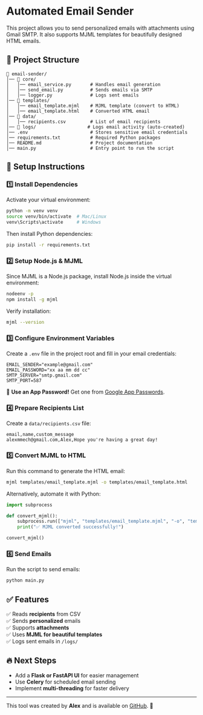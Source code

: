 # Automated Email Sender

This project allows you to send personalized emails with attachments using Gmail SMTP. It also supports MJML templates for beautifully designed HTML emails.

## 📂 Project Structure
```
📁 email-sender/
│── 📁 core/
│   │── email_service.py       # Handles email generation
│   │── send_email.py          # Sends emails via SMTP
│   │── logger.py              # Logs sent emails
│── 📁 templates/
│   │── email_template.mjml    # MJML template (convert to HTML)
│   │── email_template.html    # Converted HTML email
│── 📁 data/
│   │── recipients.csv         # List of email recipients
│── 📁 logs/                   # Logs email activity (auto-created)
│── .env                       # Stores sensitive email credentials
│── requirements.txt           # Required Python packages
│── README.md                  # Project documentation
│── main.py                    # Entry point to run the script
```

## 🚀 Setup Instructions
### **1️⃣ Install Dependencies**
Activate your virtual environment:
```bash
python -m venv venv
source venv/bin/activate  # Mac/Linux
venv\Scripts\activate     # Windows
```

Then install Python dependencies:
```bash
pip install -r requirements.txt
```

### **2️⃣ Setup Node.js & MJML**
Since MJML is a Node.js package, install Node.js inside the virtual environment:
```bash
nodeenv -p
npm install -g mjml
```

Verify installation:
```bash
mjml --version
```

### **3️⃣ Configure Environment Variables**
Create a `.env` file in the project root and fill in your email credentials:
```
EMAIL_SENDER="example@gmail.com"
EMAIL_PASSWORD="xx aa mm dd cc"
SMTP_SERVER="smtp.gmail.com"
SMTP_PORT=587
```
🔹 **Use an App Password!** Get one from [Google App Passwords](https://myaccount.google.com/apppasswords).

### **4️⃣ Prepare Recipients List**
Create a `data/recipients.csv` file:
```csv
email,name,custom_message
alexmmech@gmail.com,Alex,Hope you're having a great day!
```

### **5️⃣ Convert MJML to HTML**
Run this command to generate the HTML email:
```bash
mjml templates/email_template.mjml -o templates/email_template.html
```
Alternatively, automate it with Python:
```python
import subprocess

def convert_mjml():
    subprocess.run(["mjml", "templates/email_template.mjml", "-o", "templates/email_template.html"], check=True)
    print("✅ MJML converted successfully!")

convert_mjml()
```

### **6️⃣ Send Emails**
Run the script to send emails:
```bash
python main.py
```

## ✅ Features
✅ Reads **recipients** from CSV  
✅ Sends **personalized** emails  
✅ Supports **attachments**  
✅ Uses **MJML for beautiful templates**  
✅ Logs sent emails in `/logs/`  

## 🔥 Next Steps
- Add a **Flask or FastAPI UI** for easier management
- Use **Celery** for scheduled email sending
- Implement **multi-threading** for faster delivery

---

This tool was created by **Alex** and is available on [GitHub](https://github.com/frontend-alex/automated-email-sender). 🚀

